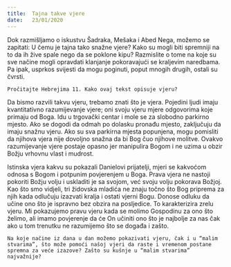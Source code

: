 ```yaml
---
title:  Tajna takve vjere
date:   23/01/2020
---
```


Dok razmišljamo o iskustvu Šadraka, Mešaka i Abed Nega, možemo se zapitati: U čemu je tajna tako snažne vjere? Kako su mogli biti spremniji na to da ih žive spale nego da se poklone kipu? Razmislite o tome na koje su sve načine mogli opravdati klanjanje pokoravajući se kraljevim naredbama. Pa ipak, usprkos svijesti da mogu poginuti, poput mnogih drugih, ostali su čvrsti.

`Pročitajte Hebrejima 11. Kako ovaj tekst opisuje vjeru?`

Da bismo razvili takvu vjeru, trebamo znati što je vjera. Pojedini ljudi imaju kvantitativno razumijevanje vjere; oni svoju vjeru mjere odgovorima koje primaju od Boga. Idu u trgovački centar i mole se za slobodno parkirno mjesto. Ako se dogodi da odmah po dolasku pronađu mjesto, zaključuju da imaju snažnu vjeru. Ako su sva parkirna mjesta popunjena, mogu pomisliti da njihova vjera nije dovoljno snažna da bi Bog čuo njihove molitve. Ovakvo razumijevanje vjere postaje opasno jer manipulira Bogom i ne uzima u obzir Božju vrhovnu vlast i mudrost.

Istinska vjera kakvu su pokazali Danielovi prijatelji, mjeri se kakvoćom odnosa s Bogom i potpunim povjerenjem u Boga. Prava vjera ne nastoji pokoriti Božju volju i uskladiti je sa svojom, već svoju volju pokorava Božjoj. Kao što smo vidjeli, tri židovska mladića ne znaju točno što Bog priprema za njih kada odlučuju izazvati kralja i ostati vjerni Bogu. Donose odluku da učine ono što je ispravno bez obzira na posljedice. To karakterizira zrelu vjeru. Mi pokazujemo pravu vjeru kada se molimo Gospodinu za ono što želimo, ali imamo povjerenje da će On učiniti ono što je najbolje za nas čak ako u tom trenutku ne razumijemo što se događa i zašto.

`Na koje načine iz dana u dan možemo pokazivati vjeru, čak i u “malim stvarima”, što može pomoći našoj vjeri da raste i vremenom postane spremna za veće izazove? Zašto su kušnje u “malim stvarima” najvažnije?`
